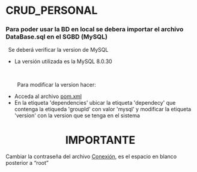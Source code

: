 # CRUD_PERSONAL

<h3><b>Para poder usar la BD en local se debera importar el archivo DataBase.sql en el SGBD (MySQL)</b></h3>
<p>&ensp;Se deberá verificar la version de MySQL</p>
  <ul>
    <li>La versión utilizada es la MySQL 8.0.30</li>
  </ul>
    <br>
  <ul>
    <p>&ensp;Para modificar la version hacer:</p>
    <li>Acceda al archivo <a href="https://github.com/FReptar0/PracticaBD-Pokedex/edit/master/pom.xml">pom.xml</a></li>
    <li>En la etiqueta 'dependencies' ubicar la etiqueta 'dependecy' que contenga la etiqueda 'groupId' con valor 'mysql' y modificar la etiqueta 'version' con la version que se tenga en el sistema</li>
  </ul>
  
  <h1 style="text-align:center;"> IMPORTANTE </h1>
  <p>Cambiar la contrase&ntilde;a del archivo <a href="https://github.com/FReptar0/CRUD_PERSONAL/blob/master/src/main/java/Config/Conexion.java">Conexi&oacute;n</a>, es el espacio en blanco posterior a <q>root</q></p>
